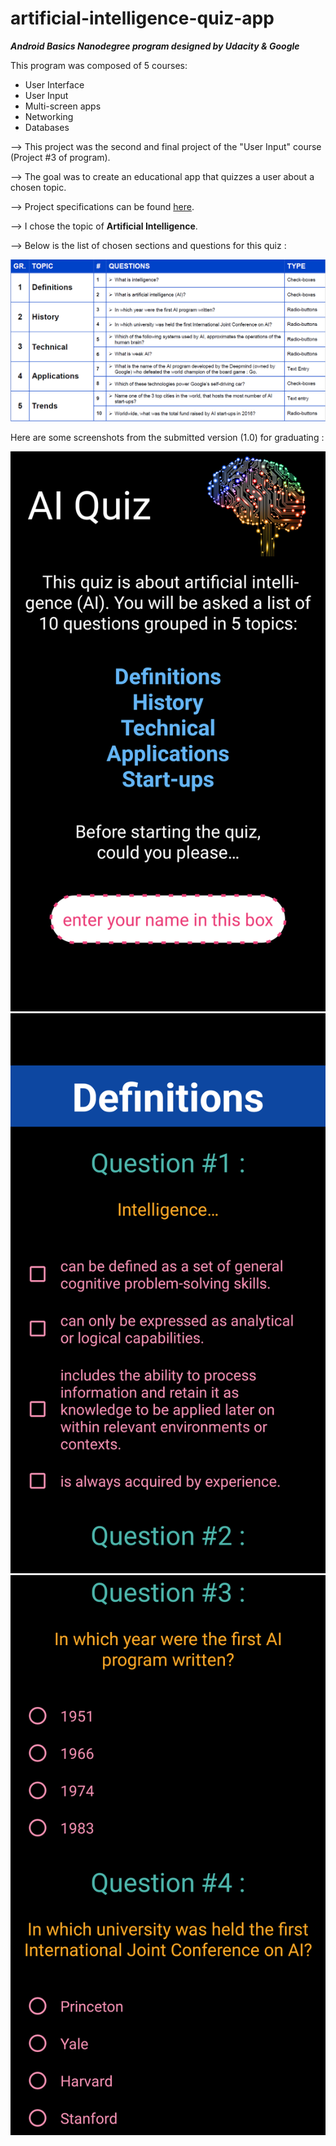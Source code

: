 # artificial-intelligence-quiz-app

**_Android Basics Nanodegree program designed by Udacity & Google_**

This program was composed of 5 courses:
* User Interface
* User Input
* Multi-screen apps
* Networking
* Databases

--> This project was the second and final project of the "User Input" course (Project #3 of program).

--> The goal was to create an educational app that quizzes a user about a chosen topic.

--> Project specifications can be found [here](documentation/udacity-abn-quiz-app-specifications.pdf).

--> I chose the topic of <b>Artificial Intelligence</b>.

--> Below is the list of chosen sections and questions for this quiz :

![alt tag](documentation/udacity-abn-quiz-app-themes-questions.PNG?raw=true)

Here are some screenshots from the submitted version (1.0) for graduating :

![alt tag](documentation/screenshots/udacity-abn-quiz-app-v1.0-ss1.png?raw=true)
![alt tag](documentation/screenshots/udacity-abn-quiz-app-v1.0-ss2.png?raw=true)
![alt tag](documentation/screenshots/udacity-abn-quiz-app-v1.0-ss3.png?raw=true)
